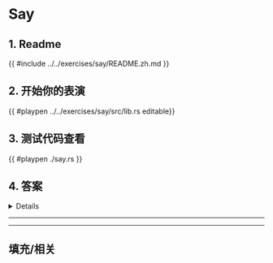 # Say
## 1. Readme

 {{ #include ../../exercises/say/README.zh.md }}

 ## 2. 开始你的表演

 {{ #playpen ../../exercises/say/src/lib.rs editable}}

 ## 3. 测试代码查看

 {{ #playpen ./say.rs }}

 ## 4. 答案

 <details>

 {{ #playpen ../../exercises/say/example.rs }}

 </details>

 ---
 ---

 ## 填充/相关


